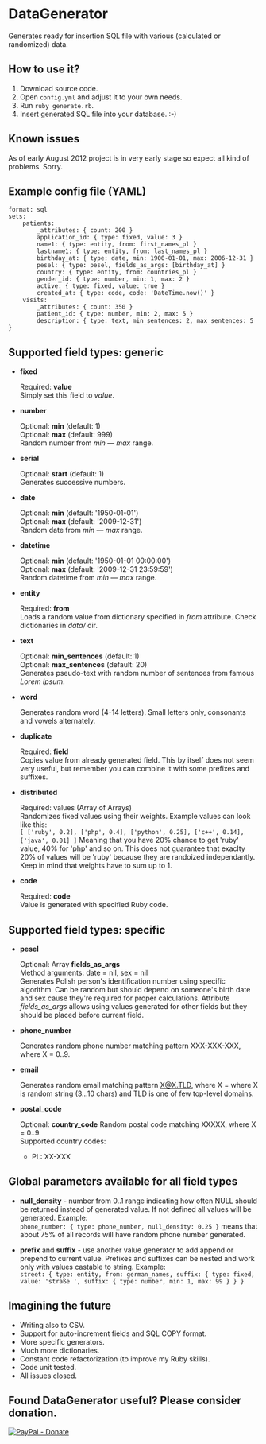 DataGenerator
=============

Generates ready for insertion SQL file with various (calculated or randomized) data.

How to use it?
--------------

1. Download source code.
2. Open `config.yml` and adjust it to your own needs.
3. Run `ruby generate.rb`.
4. Insert generated SQL file into your database. :-)

Known issues
------------

As of early August 2012 project is in very early stage so expect all kind of problems. Sorry.

Example config file (YAML)
--------------------------

	format: sql
	sets:
	    patients:
	        _attributes: { count: 200 }
	        application_id: { type: fixed, value: 3 }
	        name1: { type: entity, from: first_names_pl }
	        lastname1: { type: entity, from: last_names_pl }
	        birthday_at: { type: date, min: 1900-01-01, max: 2006-12-31 }
	        pesel: { type: pesel, fields_as_args: [birthday_at] }
	        country: { type: entity, from: countries_pl }
	        gender_id: { type: number, min: 1, max: 2 }
	        active: { type: fixed, value: true }
	        created_at: { type: code, code: 'DateTime.now()' }
	    visits:
	        _attributes: { count: 350 }
	        patient_id: { type: number, min: 2, max: 5 }
	        description: { type: text, min_sentences: 2, max_sentences: 5 }

Supported field types: generic
------------------------------

*	**fixed**

	Required: **value**  
	Simply set this field to *value*.

*	**number**

	Optional: **min** (default: 1)  
	Optional: **max** (default: 999)  
	Random number from *min* — *max* range.

*	**serial**

	Optional: **start** (default: 1)  
	Generates successive numbers.

*	**date**

	Optional: **min** (default: '1950-01-01')  
	Optional: **max** (default: '2009-12-31')  
	Random date from *min* — *max* range.

*	**datetime**

	Optional: **min** (default: '1950-01-01 00:00:00')  
	Optional: **max** (default: '2009-12-31 23:59:59')  
	Random datetime from *min* — *max* range.

*	**entity**

	Required: **from**  
	Loads a random value from dictionary specified in *from* attribute. Check dictionaries
	in *data/* dir.

*	**text**

	Optional: **min_sentences** (default: 1)  
	Optional: **max_sentences** (default: 20)  
	Generates pseudo-text with random number of sentences from famous *Lorem Ipsum*.

*	**word**

	Generates random word (4-14 letters). Small letters only, consonants and vowels alternately.

*	**duplicate**

	Required: **field**  
	Copies value from already generated field. This by itself does not seem very useful, but
	remember you can combine it with some prefixes and suffixes.

*	**distributed**

	Required: values (Array of Arrays)  
	Randomizes fixed values using their weights. Example values can look like this:  
	`[ ['ruby', 0.2], ['php', 0.4], ['python', 0.25], ['c++', 0.14], ['java', 0.01] ]`
	Meaning that you have 20% chance to get 'ruby' value, 40% for 'php' and so on. This
	does not guarantee that exaclty 20% of values will be 'ruby' because they are
	randoized independantly. Keep in mind that weights have to sum up to 1.

*	**code**

	Required: **code**  
	Value is generated with specified Ruby code.

Supported field types: specific
-------------------------------

*	**pesel**

	Optional: Array **fields_as_args**  
	Method arguments: date = nil, sex = nil  
	Generates Polish person's identification number using specific algorithm. Can be random
	but should depend on someone's birth date and sex cause they're required for proper calculations.
	Attribute *fields_as_args* allows using values generated for other fields but they should be placed
	before current field.

*	**phone_number**

	Generates random phone number matching pattern XXX-XXX-XXX, where X = 0..9.

*	**email**

	Generates random email matching pattern X@X.TLD, where X = where X is random string (3…10 chars)
	and TLD is one of few top-level domains.

*	**postal_code**
	
	Optional: **country_code**
	Random postal code matching XXXXX, where X = 0..9.  
	Supported country codes:  
	* PL: XX-XXX

Global parameters available for all field types
-----------------------------------------------

*	**null_density** - number from 0..1 range indicating how often NULL should be returned instead of generated
	value. If not defined all values will be generated. Example:  
	`phone_number: { type: phone_number, null_density: 0.25 }`
	means that about 75% of all records will have random phone number generated.

*	**prefix** and **suffix** - use another value generator to add append or prepend to current value. Prefixes
	and suffixes can be nested and work only with values castable to string. Example:  
	`street: { type: entity, from: german_names, suffix: { type: fixed, value: 'straße ', suffix: { type: number, min: 1, max: 99 } } }`

Imagining the future
--------------------

* Writing also to CSV.
* Support for auto-increment fields and SQL COPY format.
* More specific generators.
* Much more dictionaries.
* Constant code refactorization (to improve my Ruby skills).
* Code unit tested.
* All issues closed.

Found DataGenerator useful? Please consider donation.
-----------------------------------------------------

[![PayPal - Donate](https://www.paypal.com/en_US/i/btn/btn_donate_LG.gif)](https://www.paypal.com/cgi-bin/webscr?cmd=_donations&business=5PA9R5DP35T92&lc=PL&currency_code=EUR&bn=PP%2dDonationsBF%3abtn_donateCC_LG%2egif%3aNonHosted)
